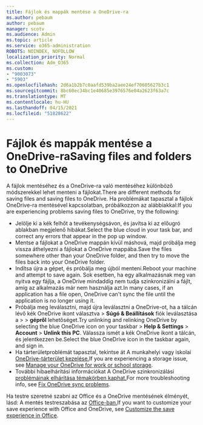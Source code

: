 ```yaml
---
title: Fájlok és mappák mentése a OneDrive-ra
ms.author: pebaum
author: pebaum
manager: scotv
ms.audience: Admin
ms.topic: article
ms.service: o365-administration
ROBOTS: NOINDEX, NOFOLLOW
localization_priority: Normal
ms.collection: Adm_O365
ms.custom:
- "9003073"
- "5903"
ms.openlocfilehash: 2d6a1b2b7c0aafd539ba2aee24ef70605627b3c1
ms.sourcegitcommit: 8bc60ec34bc1e40685e3976576e04a2623f63a7c
ms.translationtype: MT
ms.contentlocale: hu-HU
ms.lasthandoff: 04/15/2021
ms.locfileid: "51828622"
---
```

# <a name="saving-files-and-folders-to-onedrive"></a><span data-ttu-id="9a26e-102">Fájlok és mappák mentése a OneDrive-ra</span><span class="sxs-lookup"><span data-stu-id="9a26e-102">Saving files and folders to OneDrive</span></span>

<span data-ttu-id="9a26e-103">A fájlok mentéséhez és a OneDrive-ra való mentéséhez különböző módszerekkel lehet menteni a fájlokat.</span><span class="sxs-lookup"><span data-stu-id="9a26e-103">There are different methods for saving files and saving files to OneDrive.</span></span> <span data-ttu-id="9a26e-104">Ha problémákat tapasztal a fájlok OneDrive-ra mentésével kapcsolatban, próbálkozzon az alábbiakkal:</span><span class="sxs-lookup"><span data-stu-id="9a26e-104">If you are experiencing problems saving files to OneDrive, try the following:</span></span>

- <span data-ttu-id="9a26e-105">Jelölje ki a kék felhőt a tevékenységsávon, és javítsa ki az előugró ablakban megjelenő hibákat.</span><span class="sxs-lookup"><span data-stu-id="9a26e-105">Select the blue cloud in your task bar, and correct any errors that appear in the pop up window.</span></span>
- <span data-ttu-id="9a26e-106">Mentse a fájlokat a OneDrive mappán kívül máshová, majd próbálja meg vissza áthelyezni a fájlokat a OneDrive mappába.</span><span class="sxs-lookup"><span data-stu-id="9a26e-106">Save the files somewhere other than your OneDrive folder, and then try to move the files back into your OneDrive folder.</span></span>
- <span data-ttu-id="9a26e-107">Indítsa újra a gépet, és próbálja meg újból menteni.</span><span class="sxs-lookup"><span data-stu-id="9a26e-107">Reboot your machine and attempt to save again.</span></span> <span data-ttu-id="9a26e-108">Sok esetben, ha egy alkalmazásnak meg van nyitva egy fájlja, a OneDrive mindaddig nem tudja szinkronizálni a fájlt, amíg az alkalmazás már nem használja azt.</span><span class="sxs-lookup"><span data-stu-id="9a26e-108">In many cases, if an application has a file open, OneDrive can't sync the file until the application is no longer using it.</span></span>    
- <span data-ttu-id="9a26e-109">Próbálja meg leválasztni, majd újra leválasztni a OneDrive-ot, ha a tálcán lévő kék OneDrive ikont választva > **Súgó & Beállítások** fiók leválasztása a  >    >  **gépről** lehetőséget.</span><span class="sxs-lookup"><span data-stu-id="9a26e-109">Try unlinking and relinking OneDrive by selecting the blue OneDrive icon on your taskbar > **Help & Settings** > **Account** > **Unlink this PC**.</span></span> <span data-ttu-id="9a26e-110">Válassza ismét a kék OneDrive ikont a tálcán, és jelentkezzen be.</span><span class="sxs-lookup"><span data-stu-id="9a26e-110">Select the blue OneDrive icon in the taskbar again, and sign in.</span></span>
- <span data-ttu-id="9a26e-111">Ha tárterületproblémát tapasztal, tekintse át A munkahelyi vagy iskolai [OneDrive-tárterület kezelése.](https://support.microsoft.com/office/manage-your-onedrive-for-work-or-school-storage-31519161-059c-4764-b6f8-f5cd29f7fe68)</span><span class="sxs-lookup"><span data-stu-id="9a26e-111">If you are experiencing a storage issue, see [Manage your OneDrive for work or school storage](https://support.microsoft.com/office/manage-your-onedrive-for-work-or-school-storage-31519161-059c-4764-b6f8-f5cd29f7fe68).</span></span>
- <span data-ttu-id="9a26e-112">További hibaelhárítási információkat A OneDrive szinkronizálási [problémáinak elhárítása témakörben kaphat.](https://docs.microsoft.com/alchemyinsights/fix-onedrive-sync-issues)</span><span class="sxs-lookup"><span data-stu-id="9a26e-112">For more troubleshooting info, see [Fix OneDrive sync problems](https://docs.microsoft.com/alchemyinsights/fix-onedrive-sync-issues).</span></span>  

<span data-ttu-id="9a26e-113">Ha testre szeretné szabni az Office és a OneDrive mentésének élményét, lásd: A mentés testreszabása az [Office-ban.](https://support.microsoft.com/office/customize-the-save-experience-in-office-786200a7-f5f2-4d26-a3ae-b78c60dd5d3b)</span><span class="sxs-lookup"><span data-stu-id="9a26e-113">If you want to customize your save experience with Office and OneDrive, see [Customize the save experience in Office](https://support.microsoft.com/office/customize-the-save-experience-in-office-786200a7-f5f2-4d26-a3ae-b78c60dd5d3b).</span></span>
